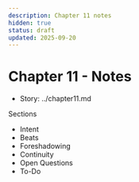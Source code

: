 ```yaml
---
description: Chapter 11 notes
hidden: true
status: draft
updated: 2025-09-20
---
```


# Chapter 11 - Notes

- Story: ../chapter11.md

Sections
- Intent
- Beats
- Foreshadowing
- Continuity
- Open Questions
- To-Do
